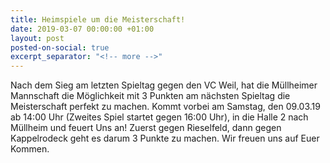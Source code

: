 ```yaml
---
title: Heimspiele um die Meisterschaft!
date: 2019-03-07 00:00:00 +01:00
layout: post
posted-on-social: true
excerpt_separator: "<!-- more -->"
---
```


Nach dem Sieg am letzten Spieltag gegen den VC Weil, hat die Müllheimer Mannschaft die Möglichkeit mit 3 Punkten am nächsten Spieltag die Meisterschaft perfekt zu machen. Kommt vorbei am Samstag, den 09.03.19 ab 14:00 Uhr (Zweites Spiel startet gegen 16:00 Uhr), in die Halle 2 nach Müllheim und feuert Uns an! Zuerst gegen Rieselfeld, dann gegen Kappelrodeck geht es darum 3 Punkte zu machen. Wir freuen uns auf Euer Kommen.
